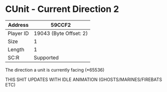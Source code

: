 #  CUnit - Current Direction 2
Address   | 59CCF2
----------|-------------
Player ID | 19043 (Byte Offset: 2)
Size 	  | 1
Length 	  | 1
SC:R      | Supported

The direction a unit is currently facing (*65536)
THIS SHIT UPDATES WITH IDLE ANIMATION (GHOSTS/MARINES/FIREBATS ETC)
